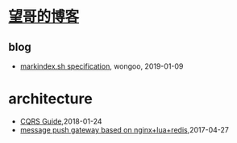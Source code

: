 # [望哥的博客](http://blog.sisopipo.com)

## blog
* [markindex.sh specification](/markindex), wongoo, 2019-01-09
# architecture
* [CQRS Guide](/2018/2018-01-24-cqrs-guide),2018-01-24
* [message push gateway based on nginx+lua+redis](/2017/2017-04-27-message-push-gateway-based-on-nginx-and-lua-redis),2017-04-27
